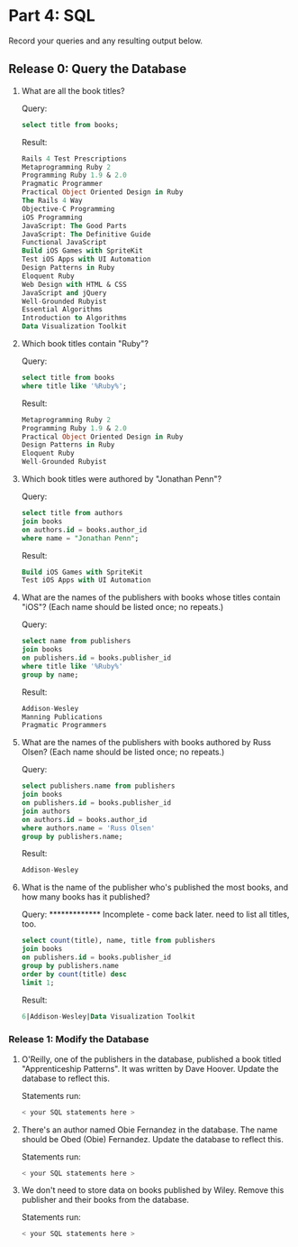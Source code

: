 # Part 4: SQL
Record your queries and any resulting output below.

## Release 0:  Query the Database
1.  What are all the book titles?

    Query:

    ```sql
    select title from books;
    ```

    Result:

    ```sql
    Rails 4 Test Prescriptions
    Metaprogramming Ruby 2
    Programming Ruby 1.9 & 2.0
    Pragmatic Programmer
    Practical Object Oriented Design in Ruby
    The Rails 4 Way
    Objective-C Programming
    iOS Programming
    JavaScript: The Good Parts
    JavaScript: The Definitive Guide
    Functional JavaScript
    Build iOS Games with SpriteKit
    Test iOS Apps with UI Automation
    Design Patterns in Ruby
    Eloquent Ruby
    Web Design with HTML & CSS
    JavaScript and jQuery
    Well-Grounded Rubyist
    Essential Algorithms
    Introduction to Algorithms
    Data Visualization Toolkit
    ```

2.  Which book titles contain "Ruby"?

    Query:

    ```sql
    select title from books
    where title like '%Ruby%';
    ```

    Result:

    ```sql
    Metaprogramming Ruby 2
    Programming Ruby 1.9 & 2.0
    Practical Object Oriented Design in Ruby
    Design Patterns in Ruby
    Eloquent Ruby
    Well-Grounded Rubyist
    ```

3.  Which book titles were authored by "Jonathan Penn"?

    Query:

    ```sql
    select title from authors
    join books
    on authors.id = books.author_id
    where name = "Jonathan Penn";
    ```

    Result:

    ```sql
    Build iOS Games with SpriteKit
    Test iOS Apps with UI Automation
    ```

4.  What are the names of the publishers with books whose titles contain "iOS"? (Each name should be listed once; no repeats.)

    Query:

    ```sql
    select name from publishers
    join books
    on publishers.id = books.publisher_id
    where title like '%Ruby%'
    group by name;
    ```

    Result:

    ```sql
    Addison-Wesley
    Manning Publications
    Pragmatic Programmers
    ```

5.  What are the names of the publishers with books authored by Russ Olsen? (Each name should be listed once; no repeats.)

    Query:

    ```sql
    select publishers.name from publishers
    join books
    on publishers.id = books.publisher_id
    join authors
    on authors.id = books.author_id
    where authors.name = 'Russ Olsen'
    group by publishers.name;
    ```

    Result:

    ```sql
    Addison-Wesley
    ```

6.  What is the name of the publisher who's published the most books, and how many books has it published?

    Query:
    ************* Incomplete - come back later.  need to list all titles, too.
    ```sql
    select count(title), name, title from publishers
    join books
    on publishers.id = books.publisher_id
    group by publishers.name
    order by count(title) desc
    limit 1;
    ```

    Result:

    ```sql
    6|Addison-Wesley|Data Visualization Toolkit
    ```


### Release 1: Modify the Database  
1.  O'Reilly, one of the publishers in the database, published a book titled "Apprenticeship Patterns".  It was written by Dave Hoover.  Update the database to reflect this.

    Statements run:

    ```sql
    < your SQL statements here >
    ```

2.  There's an author named Obie Fernandez in the database.  The name should be Obed (Obie) Fernandez.  Update the database to reflect this.

    Statements run:

    ```sql
    < your SQL statements here >
    ```

3.  We don't need to store data on books published by Wiley.  Remove this publisher and their books from the database.

    Statements run:

    ```sql
    < your SQL statements here >
    ```
